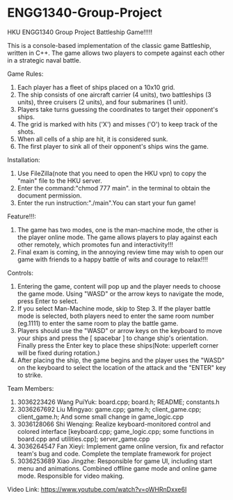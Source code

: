 # ENGG1340-Group-Project
HKU ENGG1340 Group Project
Battleship Game!!!!!

This is a console-based implementation of the classic game Battleship, written in C++.  The game allows two players to compete against each other in a strategic naval battle.

Game Rules:
1.  Each player has a fleet of ships placed on a 10x10 grid.
2.  The ship consists of one aircraft carrier (4 units), two battleships (3 units), three cruisers (2 units), and four submarines (1 unit).
3.  Players take turns guessing the coordinates to target their opponent's ships.
4.  The grid is marked with hits ('X') and misses ('O') to keep track of the shots.
5.  When all cells of a ship are hit, it is considered sunk.
6.  The first player to sink all of their opponent's ships wins the game.

Installation:
1.  Use FileZilla(note that you need to open the HKU vpn) to copy the "main" file to the HKU server.
2.  Enter the command:"chmod 777 main". in the terminal to obtain the document permission.
3.  Enter the run instruction:"./main".You can start your fun game!

Feature!!!:
1.  The game has two modes, one is the man-machine mode, the other is the player online mode. The game allows players to play against each other remotely, which promotes fun and interactivity!!!
2.  Final exam is coming, in the annoying review time may wish to open our game with friends to a happy battle of wits and courage to relax!!!!

Controls:
1.  Entering the game, content will pop up and the player needs to choose the game mode. Using "WASD" or the arrow keys to navigate the mode, press Enter to select.
2.  If you select Man-Machine mode, skip to Step 3. If the player battle mode is selected, both players need to enter the same room number (eg.1111) to enter the same room to play the battle game.
3.  Players should use the "WASD" or arrow keys on the keyboard to move your ships and press the [ spacebar ] to change ship's orientation. Finally press the Enter key to place these ships(Note: upperleft corner will be fixed during rotation.)
4.  After placing the ship, the game begins and the player uses the "WASD" on the keyboard to select the location of the attack and the "ENTER" key to strike.

Team Members:
1. 3036223426 Wang PuiYuk: board.cpp; board.h; README; constants.h 
2. 3036267692 Liu Mingyao: game.cpp; game.h; client_game.cpp; client_game.h; And some small change in game_logic.cpp
3. 3036128066 Shi Wenqing: Realize keyboard-monitored control and colored interface [keyboard.cpp; game_logic.cpp; some functions in board.cpp and utilities.cpp]; server_game.cpp 
4. 3036264547 Fan Xieyi: Implement game online version, fix and refactor team's bug and code. Complete the template framework for project
5. 3036253689 Xiao Jingzhe: Responsible for game UI, including start menu and animations. Combined offline game mode and online game mode. Responsible for video making. 

Video Link:
https://www.youtube.com/watch?v=oWHRnDxxe6I
